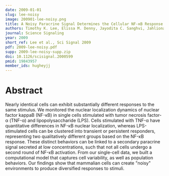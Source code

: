 ```yaml
---
date: 2009-01-01
slug: lee-noisy
image: 200901-lee-noisy.png
title: A Noisy Paracrine Signal Determines the Cellular NF-κB Response to Lipopolysaccharide
authors: Timothy K. Lee, Elissa M. Denny, Jayodita C. Sanghvi, Jahlionais E. Gaston, Nathaniel D. Maynard, Jacob J. Hughey, Markus W. Covert
journal: Science Signaling
year: 2009
short_ref: Lee et al., Sci Signal 2009
pdf: 2009-lee-noisy.pdf
supp: 2009-lee-noisy-supp.zip
doi: 10.1126/scisignal.2000599
pmid: 19843957
member_ids: hugheyjj
---
```


# Abstract

Nearly identical cells can exhibit substantially different responses to the same stimulus. We monitored the nuclear localization dynamics of nuclear factor kappaB (NF-κB) in single cells stimulated with tumor necrosis factor-α (TNF-α) and lipopolysaccharide (LPS). Cells stimulated with TNF-α have quantitative differences in NF-κB nuclear localization, whereas LPS-stimulated cells can be clustered into transient or persistent responders, representing two qualitatively different groups based on the NF-κB response. These distinct behaviors can be linked to a secondary paracrine signal secreted at low concentrations, such that not all cells undergo a second round of NF-κB activation. From our single-cell data, we built a computational model that captures cell variability, as well as population behaviors. Our findings show that mammalian cells can create "noisy" environments to produce diversified responses to stimuli.
